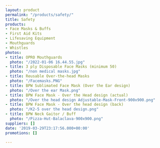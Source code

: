 ```yaml
---
layout: product
permalink: "/products/safety/"
title: Safety
products:
- Face Masks & Buffs
- First Aid Kits
- Lifesaving Equipment
- Mouthguards
- Whistles
photos:
- title: OPRO Mouthguards
  photo: "/2022-01-06 16.44.55.jpg"
- title: 3 ply Disposable Face Masks (minimum 50)
  photo: "/non medical masks.jpg"
- title: Reusable Over-the-head Masks
  photo: "/Facemasks.PNG"
- title: BPW Sublimated Face Mask (Over the Ear design)
  photo: "/Over the ear Mask.png"
- title: BPW Face Mask - Over the Head design (actual)
  photo: "/Over the head design Adjustable-Mask-Front-900x900.png"
- title: BPW Face Mask - Over the head design (back)
  photo: "/K2-5 over the head design.png"
- title: BPW Neck Gaitor / Buff
  photo: "/Pizza-Hut-Balaclava-900x900.png"
suppliers: []
date: '2019-03-29T23:17:56.000+00:00'
promotions: []

---
```

